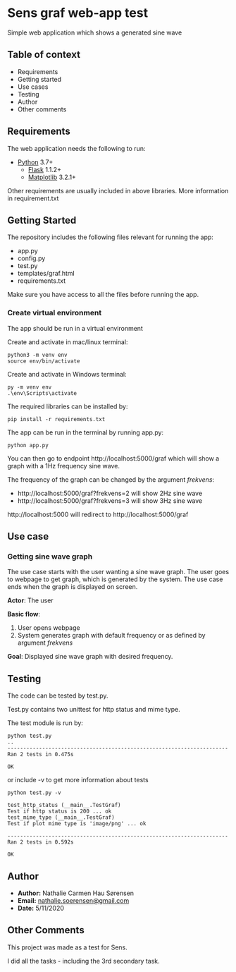 # Sens graf web-app test
Simple web application which shows a generated sine wave


## Table of context
* Requirements
* Getting started
* Use cases
* Testing
* Author
* Other comments

## Requirements
The web application needs the following to run:
* [Python][Python] 3.7+
    * [Flask][Flask] 1.1.2+
    * [Matplotlib][mpl] 3.2.1+

[Python]: https://www.python.org/
[Flask]: https://flask.palletsprojects.com/en/1.1.x/
[mpl]: https://matplotlib.org/

Other requirements are usually included in above libraries.
More information in requirement.txt

## Getting Started
The repository includes the following files relevant for running the app:
* app.py 
* config.py
* test.py
* templates/graf.html
* requirements.txt

Make sure you have access to all the files before running the app.

### Create virtual environment
The app should be run in a virtual environment

Create and activate in mac/linux terminal:
```
python3 -m venv env
source env/bin/activate
```
Create and activate in Windows terminal:
```
py -m venv env
.\env\Scripts\activate
```

The required libraries can be installed by:
```
pip install -r requirements.txt
```

The app can be run in the terminal by running app.py:
```
python app.py
```
You can then go to endpoint http://localhost:5000/graf
which will show a graph with a 1Hz frequency sine wave. 

The frequency of the graph can be changed by the argument _frekvens_:
* http://localhost:5000/graf?frekvens=2  will show 2Hz sine wave
* http://localhost:5000/graf?frekvens=3 will show 3Hz sine wave

http://localhost:5000 will redirect to http://localhost:5000/graf

## Use case
### Getting sine wave graph
The use case starts with the user wanting a sine wave graph.
The user goes to webpage to get graph, which is generated by the system.
The use case ends when the graph is displayed on screen. 

**Actor**: The user

**Basic flow**:
1. User opens webpage
2. System generates graph with default frequency or as defined by argument _frekvens_

**Goal**: Displayed sine wave graph with desired frequency.

## Testing
The code can be tested by test.py.

Test.py contains two unittest for http status and mime type.

The test module is run by: 
```
python test.py
..
----------------------------------------------------------------------
Ran 2 tests in 0.475s

OK

```
or include -v to get more information about tests
```
python test.py -v

test_http_status (__main__.TestGraf)
Test if http status is 200 ... ok
test_mime_type (__main__.TestGraf)
Test if plot mime type is 'image/png' ... ok

----------------------------------------------------------------------
Ran 2 tests in 0.592s

OK

```

## Author
* **Author:** Nathalie Carmen Hau Sørensen 
* **Email:** nathalie.soerensen@gmail.com
* **Date:** 5/11/2020

## Other Comments
This project was made as a test for Sens.

I did all the tasks - including the 3rd secondary task. 
